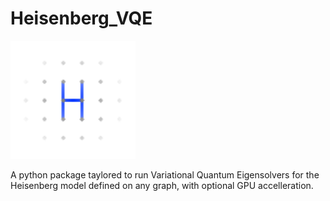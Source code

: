 # Heisenberg_VQE
<img src="logo.pdf" width="200"/>

A python package taylored to run Variational Quantum Eigensolvers for the Heisenberg model defined on any graph, with optional GPU accelleration. 
